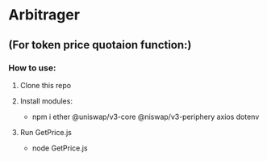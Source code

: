 # Arbitrager
## (For token price quotaion function:) 
### How to use:

1. Clone this repo

2. Install modules:
   - npm i ether @uniswap/v3-core @niswap/v3-periphery axios dotenv
 
3. Run GetPrice.js
   - node GetPrice.js
